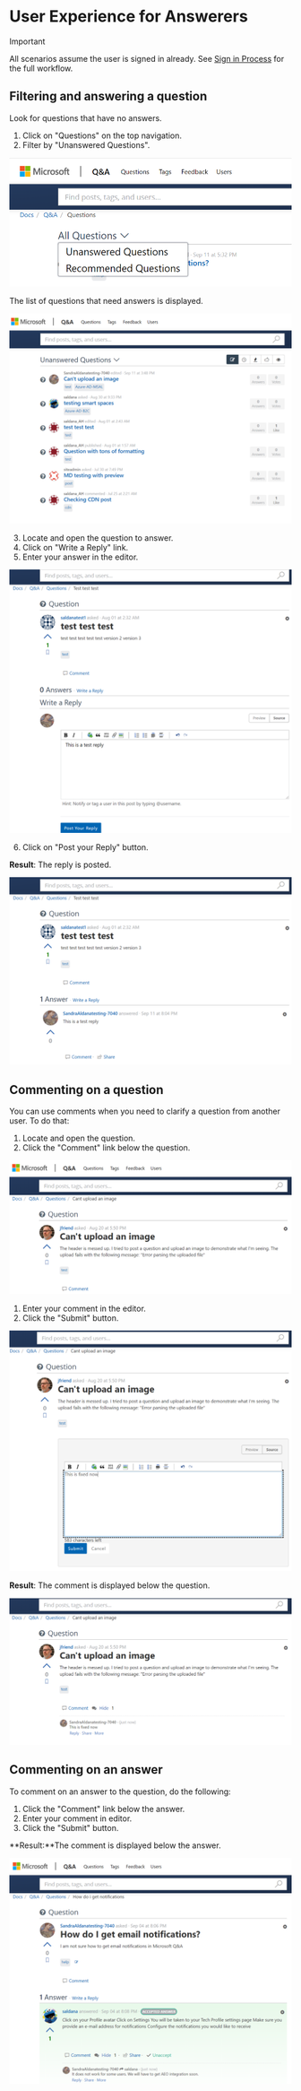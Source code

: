 # User Experience for Answerers

> [!IMPORTANT]
> All scenarios assume the user is signed in already. See [Sign in Process](index.md#sign-in-process) for the full workflow.

## Filtering and answering a question

Look for questions that have no answers.

1. Click on "Questions" on the top navigation.
1. Filter by "Unanswered Questions".

![unanswered questions filter](media/question-filtering-unanswered.PNG)

The list of questions that need answers is displayed.

![list of unanswered questions](media/question-list-unanswered.PNG)

3. Locate and open the question to answer.
1. Click on "Write a Reply" link.
1. Enter your answer in the editor.

![reply to a question editor](media/question-reply-1.png)

6. Click on "Post your Reply" button.

**Result**: The reply is posted.

![reply to a question result](media/question-reply-2.png)

## Commenting on a question

You can use comments when you need to clarify a question from another user. To do that:

1. Locate and open the question.
1. Click the "Comment" link below the question.

![displays question and comment link for a question](media/comment-question-1.png)

1. Enter your comment in the editor.
1. Click the "Submit" button.

![type and submit a comment for a question](media/comment-question-2.png)

**Result**: The comment is displayed below the question.

![comment submitted under the question](media/comment-question-3.png)

## Commenting on an answer

To comment on an answer to the question, do the following:

1. Click the "Comment" link below the answer.
1. Enter your comment in editor.
1. Click the "Submit" button.

**Result:**The comment is displayed below the answer.

![comment on an answer](media/comment-answer-1.png)

